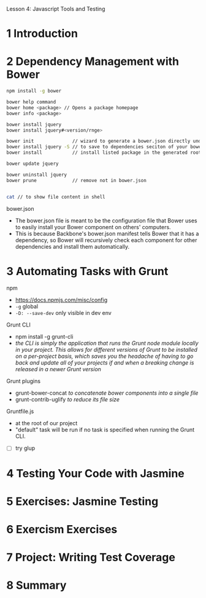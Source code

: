 Lesson 4: Javascript Tools and Testing

# 1	Introduction


# 2	Dependency Management with Bower

```bash
npm install -g bower

bower help command
bower home <package> // Opens a package homepage
bower info <package> 

bower install jquery
bower install jquery#<version/rnge>

bower init              // wizard to generate a bower.json directly under bower_components folder
bower install jquery -S // to save to dependencies seciton of your bower.json file
bower install           // install listed package in the generated root bower.json file

bower update jquery

bower uninstall jquery
bower prune             // remove not in bower.json


cat // to show file content in shell


```

bower.json
- The bower.json file is meant to be the configuration file that Bower uses to easily install your Bower component on others' computers. 
- This is because Backbone's bower.json manifest tells Bower that it has a dependency, so Bower will recursively check each component for other dependencies and install them automatically.



# 3	Automating Tasks with Grunt

npm
- https://docs.npmjs.com/misc/config
- `-g` global
- `-D: --save-dev` only visible in dev env

Grunt CLI
- npm install -g grunt-cli
- *the CLI is simply the application that runs the Grunt node module locally in your project. This allows for different versions of Grunt to be installed on a per-project basis, which saves you the headache of having to go back and update all of your projects if and when a breaking change is released in a newer Grunt version*

Grunt plugins
- grunt-bower-concat *to concatenate bower components into a single file*
- grunt-contrib-uglify *to reduce its file size*


Gruntfile.js
- at the root of our project
- "default" task will be run if no task is specified when running the Grunt CLI.



* [ ] try glup

# 4	Testing Your Code with Jasmine


# 5	Exercises: Jasmine Testing


# 6	Exercism Exercises


# 7	Project: Writing Test Coverage


# 8	Summary


